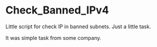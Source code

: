# Check_Banned_IPv4
Little script for check IP in banned subnets. Just a little task. 

It was simple task from some company.
